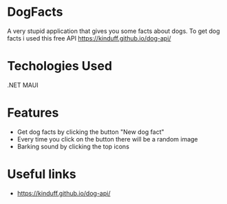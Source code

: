# DogFacts

A very stupid application that gives you some facts about dogs. 
To get dog facts i used this free API https://kinduff.github.io/dog-api/

# Techologies Used
.NET MAUI

# Features

* Get dog facts by clicking the button "New dog fact"
* Every time you click on the button there will be a random image
* Barking sound by clicking the top icons



# Useful links
* https://kinduff.github.io/dog-api/
